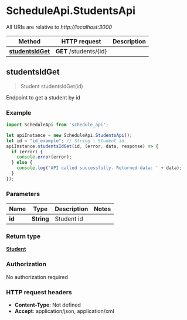 # ScheduleApi.StudentsApi

All URIs are relative to *http://localhost:3000*

Method | HTTP request | Description
------------- | ------------- | -------------
[**studentsIdGet**](StudentsApi.md#studentsIdGet) | **GET** /students/{id} | 



## studentsIdGet

> Student studentsIdGet(id)



Endpoint to get a student by id

### Example

```javascript
import ScheduleApi from 'schedule_api';

let apiInstance = new ScheduleApi.StudentsApi();
let id = "id_example"; // String | Student id
apiInstance.studentsIdGet(id, (error, data, response) => {
  if (error) {
    console.error(error);
  } else {
    console.log('API called successfully. Returned data: ' + data);
  }
});
```

### Parameters


Name | Type | Description  | Notes
------------- | ------------- | ------------- | -------------
 **id** | **String**| Student id | 

### Return type

[**Student**](Student.md)

### Authorization

No authorization required

### HTTP request headers

- **Content-Type**: Not defined
- **Accept**: application/json, application/xml

